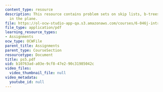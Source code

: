 ```yaml
---
content_type: resource
description: This resource contains problem sets on skip lists, b-trees and points
  in the plane.
file: https://ol-ocw-studio-app-qa.s3.amazonaws.com/courses/6-046j-introduction-to-algorithms-sma-5503-fall-2005/b10763ada03e9cf847e290c31985042c_ps5.pdf
file_type: application/pdf
learning_resource_types:
- Assignments
ocw_type: OCWFile
parent_title: Assignments
parent_type: CourseSection
resourcetype: Document
title: ps5.pdf
uid: b10763ad-a03e-9cf8-47e2-90c31985042c
video_files:
  video_thumbnail_file: null
video_metadata:
  youtube_id: null
---
```

